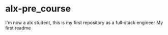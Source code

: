# alx-pre_course
I'm now a alx student, this is my first repository as a full-stack engineer
My first readme
